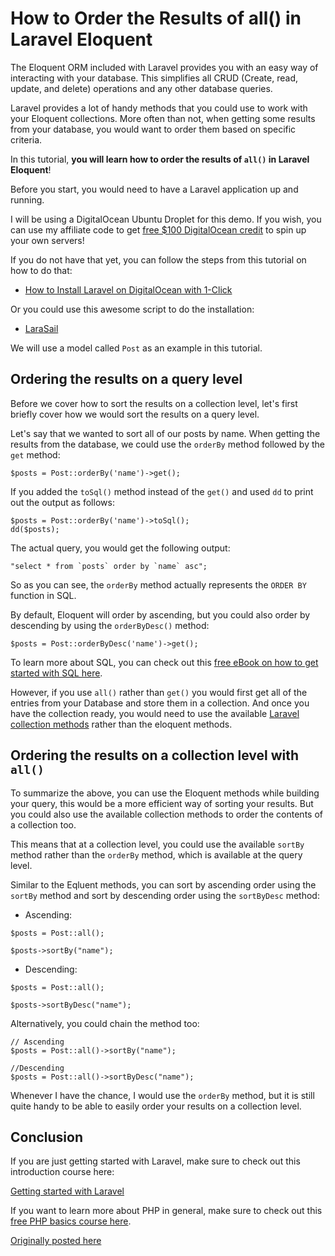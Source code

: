 # How to Order the Results of all() in Laravel Eloquent

The Eloquent ORM included with Laravel provides you with an easy way of interacting with your database. This simplifies all CRUD (Create, read, update, and delete) operations and any other database queries.

Laravel provides a lot of handy methods that you could use to work with your Eloquent collections. More often than not, when getting some results from your database, you would want to order them based on specific criteria. 

In this tutorial, **you will learn how to order the results of `all()` in Laravel Eloquent**!

Before you start, you would need to have a Laravel application up and running.

I will be using a DigitalOcean Ubuntu Droplet for this demo. If you wish, you can use my affiliate code to get [free $100 DigitalOcean credit](https://m.do.co/c/2a9bba940f39) to spin up your own servers!

If you do not have that yet, you can follow the steps from this tutorial on how to do that:

* [How to Install Laravel on DigitalOcean with 1-Click](https://devdojo.com/bobbyiliev/how-to-install-laravel-on-digitalocean-with-1-click)

Or you could use this awesome script to do the installation:

* [LaraSail](https://devdojo.com/episode/laravel-on-digital-ocean-with-larasail)

We will use a model called `Post` as an example in this tutorial.

## Ordering the results on a query level

Before we cover how to sort the results on a collection level, let's first briefly cover how we would sort the results on a query level.

Let's say that we wanted to sort all of our posts by name. When getting the results from the database, we could use the `orderBy` method followed by the `get` method: 

```
$posts = Post::orderBy('name')->get();
```

If you added the `toSql()` method instead of the `get()` and used `dd` to print out the output as follows: 

```
$posts = Post::orderBy('name')->toSql();
dd($posts);
```

The actual query, you would get the following output:

```
"select * from `posts` order by `name` asc";
```

So as you can see, the `orderBy` method actually represents the `ORDER BY` function in SQL.

By default, Eloquent will order by ascending, but you could also order by descending by using the `orderByDesc()` method:

```
$posts = Post::orderByDesc('name')->get();
```

To learn more about SQL, you can check out this [free eBook on how to get started with SQL here](https://github.com/bobbyiliev/introduction-to-sql).

However, if you use `all()` rather than `get()` you would first get all of the entries from your Database and store them in a collection. And once you have the collection ready, you would need to use the available [Laravel collection methods](https://laravel.com/docs/master/collections#available-methods) rather than the eloquent methods.

## Ordering the results on a collection level with `all()`

To summarize the above, you can use the Eloquent methods while building your query, this would be a more efficient way of sorting your results. But you could also use the available collection methods to order the contents of a collection too.

This means that at a collection level, you could use the available `sortBy` method rather than the `orderBy` method, which is available at the query level.

Similar to the Eqluent methods, you can sort by ascending order using the `sortBy` method and sort by descending order using the `sortByDesc` method:

* Ascending:

```
$posts = Post::all();

$posts->sortBy("name");
```

* Descending:

```
$posts = Post::all();

$posts->sortByDesc("name");
```

Alternatively, you could chain the method too:

```
// Ascending
$posts = Post::all()->sortBy("name");

//Descending
$posts = Post::all()->sortByDesc("name");
```

Whenever I have the chance, I would use the `orderBy` method, but it is still quite handy to be able to easily order your results on a collection level.

## Conclusion

If you are just getting started with Laravel, make sure to check out this introduction course here:

[Getting started with Laravel](https://devdojo.com/course/laravel-7-basics)

If you want to learn more about PHP in general, make sure to check out this [free PHP basics course here](https://devdojo.com/course/php-basics).

[Originally posted here](https://devdojo.com/bobbyiliev/how-to-order-the-results-of-all-in-laravel-eloquent)
